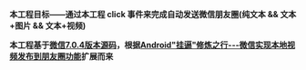 **本工程目标——通过本工程 click 事件来完成自动发送微信朋友圈(纯文本 && 文本+图片 && 文本+视频)**

**本工程基于[微信7.0.4版本源码](./docs/weixin_7.0.4_source)，根据[Android"挂逼"修炼之行---微信实现本地视频发布到朋友圈功能](https://blog.csdn.net/jiangwei0910410003/article/details/53045634)扩展而来**


